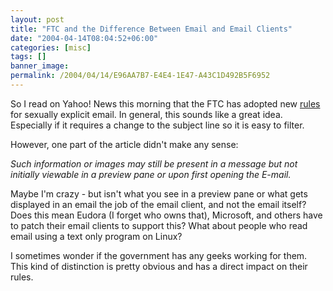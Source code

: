 ```yaml
---
layout: post
title: "FTC and the Difference Between Email and Email Clients"
date: "2004-04-14T08:04:52+06:00"
categories: [misc]
tags: []
banner_image: 
permalink: /2004/04/14/E96AA7B7-E4E4-1E47-A43C1D492B5F6952
---
```


So I read on Yahoo! News this morning that the FTC has adopted new <a href="http://story.news.yahoo.com/news?tmpl=story&cid=74&e=2&u=/cmp/20040414/tc_cmp/18901337">rules</a> for sexually explicit email. In general, this sounds like a great idea. Especially if it requires a change to the subject line so it is easy to filter. 

However, one part of the article didn't make any sense:

<i>
Such information or images may still be present in a message but not initially viewable in a preview pane or upon first opening the E-mail.
</i>

Maybe I'm crazy - but isn't what you see in a preview pane or what gets displayed in an email the job of the email client, and not the email itself? Does this mean Eudora (I forget who owns that), Microsoft, and others have to patch their email clients to support this? What about people who read email using a text only program on Linux?  

I sometimes wonder if the government has any geeks working for them. This kind of distinction is pretty obvious and has a direct impact on their rules.